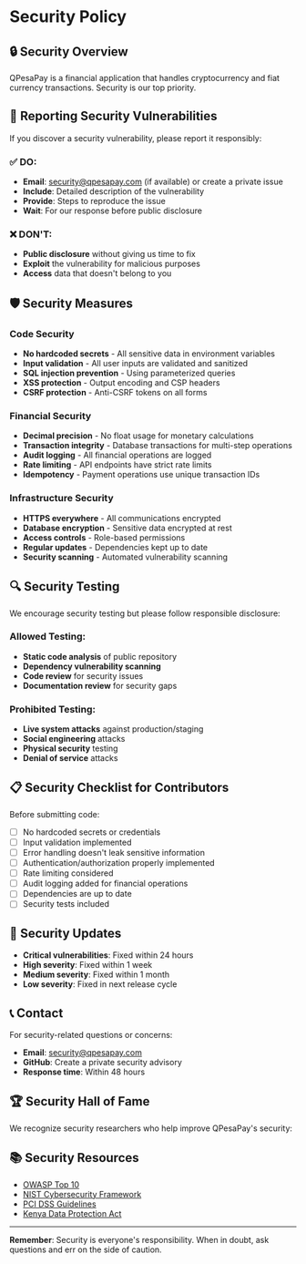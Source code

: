 # Security Policy

## 🔒 Security Overview

QPesaPay is a financial application that handles cryptocurrency and fiat currency transactions. Security is our top priority.

## 🚨 Reporting Security Vulnerabilities

If you discover a security vulnerability, please report it responsibly:

### ✅ DO:
- **Email**: security@qpesapay.com (if available) or create a private issue
- **Include**: Detailed description of the vulnerability
- **Provide**: Steps to reproduce the issue
- **Wait**: For our response before public disclosure

### ❌ DON'T:
- **Public disclosure** without giving us time to fix
- **Exploit** the vulnerability for malicious purposes
- **Access** data that doesn't belong to you

## 🛡️ Security Measures

### Code Security
- **No hardcoded secrets** - All sensitive data in environment variables
- **Input validation** - All user inputs are validated and sanitized
- **SQL injection prevention** - Using parameterized queries
- **XSS protection** - Output encoding and CSP headers
- **CSRF protection** - Anti-CSRF tokens on all forms

### Financial Security
- **Decimal precision** - No float usage for monetary calculations
- **Transaction integrity** - Database transactions for multi-step operations
- **Audit logging** - All financial operations are logged
- **Rate limiting** - API endpoints have strict rate limits
- **Idempotency** - Payment operations use unique transaction IDs

### Infrastructure Security
- **HTTPS everywhere** - All communications encrypted
- **Database encryption** - Sensitive data encrypted at rest
- **Access controls** - Role-based permissions
- **Regular updates** - Dependencies kept up to date
- **Security scanning** - Automated vulnerability scanning

## 🔍 Security Testing

We encourage security testing but please follow responsible disclosure:

### Allowed Testing:
- **Static code analysis** of public repository
- **Dependency vulnerability scanning**
- **Code review** for security issues
- **Documentation review** for security gaps

### Prohibited Testing:
- **Live system attacks** against production/staging
- **Social engineering** attacks
- **Physical security** testing
- **Denial of service** attacks

## 📋 Security Checklist for Contributors

Before submitting code:

- [ ] No hardcoded secrets or credentials
- [ ] Input validation implemented
- [ ] Error handling doesn't leak sensitive information
- [ ] Authentication/authorization properly implemented
- [ ] Rate limiting considered
- [ ] Audit logging added for financial operations
- [ ] Dependencies are up to date
- [ ] Security tests included

## 🚀 Security Updates

- **Critical vulnerabilities**: Fixed within 24 hours
- **High severity**: Fixed within 1 week
- **Medium severity**: Fixed within 1 month
- **Low severity**: Fixed in next release cycle

## 📞 Contact

For security-related questions or concerns:

- **Email**: security@qpesapay.com
- **GitHub**: Create a private security advisory
- **Response time**: Within 48 hours

## 🏆 Security Hall of Fame

We recognize security researchers who help improve QPesaPay's security:

<!-- Future: List of contributors who reported security issues -->

## 📚 Security Resources

- [OWASP Top 10](https://owasp.org/www-project-top-ten/)
- [NIST Cybersecurity Framework](https://www.nist.gov/cyberframework)
- [PCI DSS Guidelines](https://www.pcisecuritystandards.org/)
- [Kenya Data Protection Act](https://www.odpc.go.ke/)

---

**Remember**: Security is everyone's responsibility. When in doubt, ask questions and err on the side of caution.
